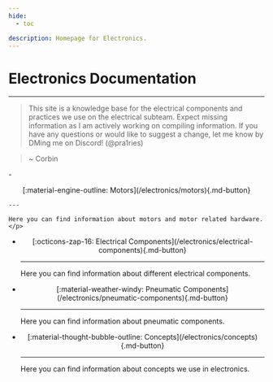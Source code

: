 ```yaml
---
hide:
  - toc

description: Homepage for Electronics.
---
```

# Electronics Documentation
---
> This site is a knowledge base for the electrical components and practices we use on the electrical subteam. Expect missing information as I am actively working on compiling information.
> If you have any questions or would like to suggest a change, let me know by DMing me on Discord! (@pra1ries)

> ~ Corbin

<div class="grid cards" markdown>
-    <p style="text-align: center;">[:material-engine-outline: Motors](/electronics/motors){.md-button}</p>

    ---

    Here you can find information about motors and motor related hardware. </p>

-   <p style="text-align: center;">[:octicons-zap-16: Electrical Components](/electronics/electrical-components){.md-button}</p>

    ---

    Here you can find information about different electrical components. </p>   

-   <p style="text-align: center;">[:material-weather-windy: Pneumatic Components](/electronics/pneumatic-components){.md-button}</p>

    ---

    Here you can find information about pneumatic components. </p>   

-   <p style="text-align: center;">[:material-thought-bubble-outline: Concepts](/electronics/concepts){.md-button}</p>

    ---

    Here you can find information about concepts we use in electronics. </p>   
</div>